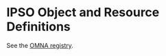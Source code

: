 # IPSO Object and Resource Definitions

See the [OMNA registry](http://www.openmobilealliance.org/wp/OMNA/LwM2M/LwM2MRegistry.html).